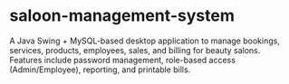 # saloon-management-system
A Java Swing + MySQL-based desktop application to manage bookings, services, products, employees, sales, and billing for beauty salons. Features include password management, role-based access (Admin/Employee), reporting, and printable bills.
